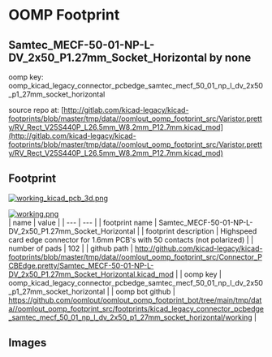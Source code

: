 # OOMP Footprint  
## Samtec_MECF-50-01-NP-L-DV_2x50_P1.27mm_Socket_Horizontal  by none  
  
oomp key: oomp_kicad_legacy_connector_pcbedge_samtec_mecf_50_01_np_l_dv_2x50_p1_27mm_socket_horizontal  
  
source repo at: [http://gitlab.com/kicad-legacy/kicad-footprints/blob/master/tmp/data//oomlout_oomp_footprint_src/Varistor.pretty/RV_Rect_V25S440P_L26.5mm_W8.2mm_P12.7mm.kicad_mod](http://gitlab.com/kicad-legacy/kicad-footprints/blob/master/tmp/data//oomlout_oomp_footprint_src/Varistor.pretty/RV_Rect_V25S440P_L26.5mm_W8.2mm_P12.7mm.kicad_mod)  
## Footprint  
  
[![working_kicad_pcb_3d.png](working_kicad_pcb_3d_600.png)](working_kicad_pcb_3d.png)  
  
[![working.png](working_600.png)](working.png)  
| name | value | 
| --- | --- | 
| footprint name | Samtec_MECF-50-01-NP-L-DV_2x50_P1.27mm_Socket_Horizontal | 
| footprint description | Highspeed card edge connector for 1.6mm PCB's with 50 contacts (not polarized) | 
| number of pads | 102 | 
| github path | http://github.com/kicad-legacy/kicad-footprints/blob/master/tmp/data//oomlout_oomp_footprint_src/Connector_PCBEdge.pretty/Samtec_MECF-50-01-NP-L-DV_2x50_P1.27mm_Socket_Horizontal.kicad_mod | 
| oomp key | oomp_kicad_legacy_connector_pcbedge_samtec_mecf_50_01_np_l_dv_2x50_p1_27mm_socket_horizontal | 
| oomp bot github | https://github.com/oomlout/oomlout_oomp_footprint_bot/tree/main/tmp/data//oomlout_oomp_footprint_src/footprints/kicad_legacy_connector_pcbedge_samtec_mecf_50_01_np_l_dv_2x50_p1_27mm_socket_horizontal/working | 
## Images  
